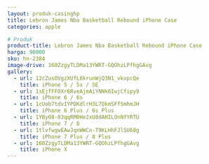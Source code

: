 ```yaml
---
layout: produk-casinghp
title: Lebron James Nba Basketball Rebound iPhone Case
categories: apple

# Produk
product-title: Lebron James Nba Basketball Rebound iPhone Case
harga: 90000
sku: hn-2384
image-drive: 160ZzgyTLDMa13YWRT-GQOhzLPfhgGAvg
gallery:
  - url: 12cZusOVgzXUfL6krunWjQ3N1_vkvpcQe
    title: iPhone 5 / 5s / SE
  - url: 1sEjfFFOXr6RveAjmAiYNNk6IwjCfipy9
    title: iPhone 6 / 6s
  - url: 1cUob7tdvIYPDKdlrH3L7OkmSFfSmhmJH
    title: iPhone 6 Plus / 6s Plus
  - url: 1YBy08-03qqRM0He2xU8dAHILOnNfYRTU
    title: iPhone 7 / 8
  - url: 1tlvfwgwEAwJqnWWCn-T9KLHhFJl5U68g
    title: iPhone 7 Plus / 8 Plus
  - url: 160ZzgyTLDMa13YWRT-GQOhzLPfhgGAvg
    title: iPhone X
---
```

